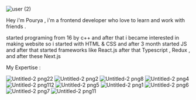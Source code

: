 
![user (2)](https://github.com/user-attachments/assets/c1140b33-5b06-457b-9f5f-0be9d9fb56c5)

Hey
 i'm Pourya , i'm a frontend developer who love to learn and work with friends .
 
 started programing from 16 by c++ and after that i became interested in making website so i started with HTML & CSS and after 3 month started JS and after that started frameworks like React.js after that Typescript , Redux , and after these Next.js

My Expertise : 

![Untitled-2 png22](https://github.com/user-attachments/assets/0456927f-b1ab-418c-a058-a53ab82d780d)
 ![Untitled-2 png2](https://github.com/user-attachments/assets/646a5bbf-3c77-4592-b127-fa1b7949933c) ![Untitled-2 png8](https://github.com/user-attachments/assets/6624fee9-5293-47af-9b1a-600ea7a8e3b0) ![Untitled-2 png4](https://github.com/user-attachments/assets/d8c70c5c-a6f3-4adc-b594-c0ab5372ef8c) ![Untitled-2 png112](https://github.com/user-attachments/assets/48fd0885-430b-4b5c-acc6-945e59d283b9)
  ![Untitled-2 png5](https://github.com/user-attachments/assets/a7394adf-f8c2-4cb6-b942-0571ba01f154) ![Untitled-2 png1](https://github.com/user-attachments/assets/674383f9-6c2d-4b53-af10-aaea2864e653)     ![Untitled-2 png6](https://github.com/user-attachments/assets/aa30b2e6-6696-44cd-806d-7bcec4d9b2d8) ![Untitled-2 png7](https://github.com/user-attachments/assets/7d9ba2a2-de32-4a01-9c16-5ab0d3a7561e) ![Untitled-2 png11](https://github.com/user-attachments/assets/69fe9198-9c7c-42a0-8fac-52dbabdeb998)








